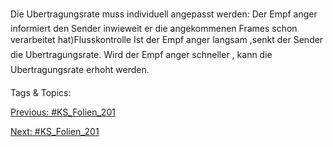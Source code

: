 Die Ubertragungsrate muss individuell angepasst werden:
Der Empf anger informiert den Sender inwieweit er die angekommenen Frames
schon verarbeitet hat)Flusskontrolle
Ist der Empf anger langsam ,senkt der Sender die Ubertragungsrate.
Wird der Empf anger schneller , kann die Ubertragungsrate erhoht werden.

   Tags & Topics:
   

[Previous: #KS_Folien_201](KS_Folien_201.md)

[Next: #KS_Folien_201](KS_Folien_201.md)